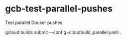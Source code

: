 # gcb-test-parallel-pushes

Test parallel Docker pushes.

gcloud builds submit --config=cloudbuild_parallel.yaml .
